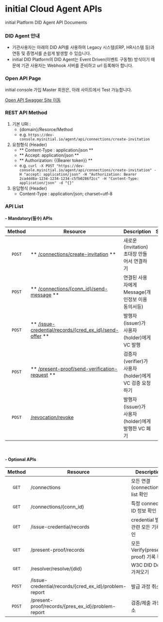 **initial Cloud Agent APIs**
===
<p>initial Platform DID Agent API Documents</p>

### **DID Agent 안내** 
- 기관사용자는 아래의 DID API를 사용하여 Legacy 시스템(ERP, HR시스템 등)과 연동 및 증명서를 손쉽게 발생할 수 있습니다.
- initial DID Platform의 DID Agent는 Event Driven(이벤트 구동형) 방식이기 때문에 기관 사용자는 Webhook 서버를 준비하고 url 등록해아 합니다.

### **Open API Page**

initial console 가입 Master 회원은, 아래 사이트에서 Test 가능합니다.  

[Open API Swagger Site 이동](https://app.swaggerhub.com/apis-docs/khujin1/initial_Cloud_Agent_Open_API/1.0.4#/)

### **REST API Method**

1. 기본 URI : 
      - {domain}/Resorce/Method
      - e.g. `https://dev-console.myinitial.io/agent/api/connections/create-invitation`
2. 요청형식 (Header)
      - ** Content-Type : application/json **
      - ** Accept: application/json **
      - ** Authorization: {{Bearer token}} **
      - e.g. `curl -X POST "https://dev-console.myinitial.io/agent/api/connections/create-invitation" -H "accept: application/json" -H "Authorization: Bearer 2ca4dd8a-1234-1234-1234-c5fb0286f2cc" -H "Content-Type: application/json" -d "{}"`
3. 응답형식 (Header)
      - Content-Type : application/json; charset=utf-8

### **API List**

#### - Mandatory(필수) APIs

   Method  | Resource | Description | Swagger 
  :---: | --- | --- | :---:
  `POST` | ** [/connections/create-invitation](https://initial-v2-platform.readthedocs.io/ko/master/open_api_auto_connection/#step-1-invitation) ** | 새로운 (invitation) 초대장 만들어서 연결하기 |  [TEST](https://app.swaggerhub.com/apis-docs/khujin1/initial_Cloud_Agent_Open_API/1.0.4#/connection/post_connections_create_invitation)
  `POST` | ** [/connections/{conn_id}/send-message](https://initial-v2-platform.readthedocs.io/ko/master/open_api_message) ** | 연결된 사용자에게 Message(개인정보 이용 동의서등) | [TEST](https://app.swaggerhub.com/apis-docs/khujin1/initial_Cloud_Agent_Open_API/1.0.4#/basicmessage/post_connections__conn_id__send_message)
  `POST` | ** [/issue-credential/records/{cred_ex_id}/send-offer](https://initial-v2-platform.readthedocs.io/ko/master/open_api_proof/#step-1) ** | 발행자(issuer)가 사용자(holder)에게 VC 발행 | [TEST](https://app.swaggerhub.com/apis-docs/khujin1/initial_Cloud_Agent_Open_API/1.0.4#/issue-credential%20v1.0/post_issue_credential_records__cred_ex_id__send_offer)
  `POST` | ** [/present-proof/send-verification-request](https://initial-v2-platform.readthedocs.io/ko/master/open_api_proof/#step-1) ** | 검증자(verifier)가 사용자(holder)에게 VC 검증 요청하기 | [TEST](https://app.swaggerhub.com/apis-docs/khujin1/initial_Cloud_Agent_Open_API/1.0.4#/present-proof%20v1.0/post_present_proof_send_verification_request)
  `POST` | [/revocation/revoke](https://initial-v2-platform.readthedocs.io/ko/master/open_api_revocation/#step-2-vc-revoke) | 발행자(issuer)가 사용자(holder)에게 발행한 VC 폐기 | [TEST](https://app.swaggerhub.com/apis-docs/khujin1/initial_Cloud_Agent_Open_API/1.0.4#/revocation/post_revocation_revoke)

<br>

#### - Optional APIs

   Method  | Resource | Description | Swagger
  :---: | --- | --- | :---:
  `GET` | /connections | 모든 연결(connections) list 확인 | [TEST](https://app.swaggerhub.com/apis-docs/khujin1/initial_Cloud_Agent_Open_API/1.0.4#/connection/get_connections)
  `GET` | /connections/{conn_id} | 특정 connection ID 정보 확인 | [TEST](https://app.swaggerhub.com/apis-docs/khujin1/initial_Cloud_Agent_Open_API/1.0.4#/connection/get_connections__conn_id_)
  `GET` | /issue-credential/records | credential 발급관련 모든 기록 확인
  `GET` | /present-proof/records | 모든 Verify(present-proof) 기록 확인
  `GET` | /resolver/resolve/{did} | W3C DID Doc 가져오기
  `POST` | /issue-credential/records/{cred_ex_id}/problem-report | 발급 과정 취소
  `POST` | /present-proof/records/{pres_ex_id}/problem-report | 검증/제출 과정 취소

